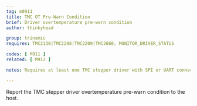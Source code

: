```yaml
---
tag: m0911
title: TMC OT Pre-Warn Condition
brief: Driver overtemperature pre-warn condition
author: thinkyhead

group: trinamic
requires: TMC2130|TMC2208|TMC2209|TMC2660, MONITOR_DRIVER_STATUS

codes: [ M911 ]
related: [ M912 ]

notes: Requires at least one TMC stepper driver with SPI or UART connection.

---
```


Report the TMC stepper driver overtemperature pre-warn condition to the host.
